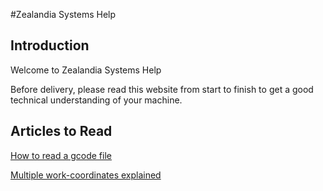 #Zealandia Systems Help


## Introduction

Welcome to Zealandia Systems Help

Before delivery, please read this website from start to finish to get a good technical understanding of your machine.


## Articles to Read

[How to read a gcode file](https://zealandia.systems/blogs/news/how-to-read-a-g-code-file)

[Multiple work-coordinates explained](https://zealandia.systems/blogs/news/multiple-work-co-ordinate-systems-explained)
